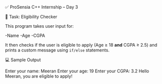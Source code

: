 ✅ ProSensia C++ Internship – Day 3

📌 Task: Eligibility Checker

This program takes user input for:

-Name
-Age
-CGPA

It then checks if the user is eligible to apply (Age ≥ 18 **and** CGPA ≥ 2.5) and prints a custom message using `if/else` statements.

💻 Sample Output

Enter your name: Meeran
Enter your age: 19
Enter your CGPA: 3.2
Hello Meeran, you are eligible to apply!
